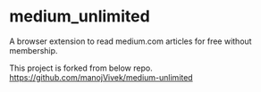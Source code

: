 # medium_unlimited
A browser extension to read medium.com articles for free without membership.

This project is forked from below repo.
https://github.com/manojVivek/medium-unlimited
